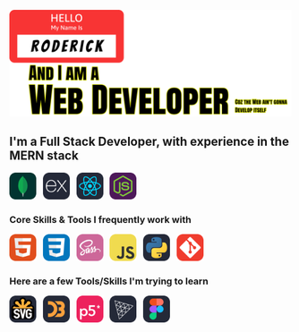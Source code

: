 <img src="./Icons/Heading.svg"></a>

## I'm a Full Stack Developer, with experience in the **MERN** stack
<p> 
<img src="./Icons/mongodb.svg" width="48"> &nbsp; 
<img src="./Icons/express.svg" width="48"> &nbsp; 
<img src="./Icons/react.svg" width="48"> &nbsp; 
<img src="./Icons/node.svg" width="48"> &nbsp;
</p>

### Core Skills & Tools I frequently work with

<p>
<img src="./Icons/html.svg" width="48"> &nbsp; 
<img src="./Icons/css.svg" width="48"> &nbsp; 
<img src="./Icons/sass.svg" width="48"> &nbsp;
<img src="./Icons/javascript.svg" width="48"> &nbsp;  
<img src="./Icons/python.svg" width="48"> &nbsp;
<img src="./Icons/git.svg" width="48"> &nbsp;
</p>

### Here are a few Tools/Skills I'm trying to learn

<p>
<img src="./Icons/svg.svg" width="48"> &nbsp; 
<img src="./Icons/d3.svg" width="48">  &nbsp; 
<img src="./Icons/p5.svg" width="48">  &nbsp; 
<img src="./Icons/threejs.svg" width="48">  &nbsp; 
<img src="./Icons/figma.svg" width="48">  &nbsp; 
</p>


